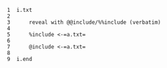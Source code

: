      1	i.txt
     2	
     3	    reveal with @@include/%%include (verbatim)
     4	
     5	    %include <-=a.txt=
     6	
     7	    @include <-=a.txt=
     8	
     9	i.end
